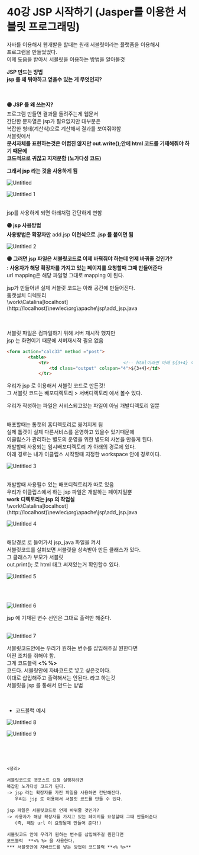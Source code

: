 
# 40강 JSP 시작하기 (Jasper를 이용한 서블릿 프로그래밍)

자바를 이용해서 웹개발을 할때는 원래 서블릿이라는 플랫폼을 이용해서  
프로그램을 만들었었다.  
이제 도움을 받아서 서블릿을 이용하는 방법을 알아볼것  

**JSP 만드는 방법**  
**jsp 를 왜 둬야하고 얻을수 있는 게 무엇인지?**  
<br><br>

**🟣 JSP 를 왜 쓰는지?**  
프로그램 만들면 결과물 돌려주는게 웹문서  
간단한 문자열은  jsp가 필요없지만 대부분은   
복잡한 형태(계산식)으로 계산해서 결과를 보여줘야함  
서블릿에서   
**문서자체를 표현하는것은 어렵진 않지만 out.write();안에 html 코드를 기재해줘야 하기 때문에**  
**코드적으로 귀찮고 지저분함 (노가다성 코드)**  

**그래서 jsp 라는 것을 사용하게 됨**

![Untitled](https://user-images.githubusercontent.com/89206108/166139401-55da7c4b-5877-4ff4-b6ce-8de0430c5f33.png)

![Untitled 1](https://user-images.githubusercontent.com/89206108/166139402-c4ae5981-da6f-4353-8eed-e64600d86e35.png)
<br><br>


jsp를 사용하게 되면 아래처럼 간단하게 변함
<br>


**🟣 jsp 사용방법**  
**사용방법은 확장자만** add.jsp **이런식으로 .jsp 를  붙이면 됨**


![Untitled 2](https://user-images.githubusercontent.com/89206108/166139517-aaa330ca-4eff-4f18-b213-3718f9480071.png)


**🟣 그러면 jsp 파일은 서블릿코드로 이제 바꿔줘야 하는데 언제 바꿔줄 것인가?**  
: **사용자가 해당 확장자를 가지고 있는 페이지를 요청할때 그때 만들어준다**  
 url mapping은 해당 파일명 그대로 mapping 이 된다.  

jsp가 만들어낸 실제 서블릿 코드는 아래 공간에 만들어진다.  
톰캣설치 디렉토리   
\work\Catalina\[localhost](http://localhost)\newlec\org\apache\jsp\add_jsp.java  
<br><br>


서블릿 파일은 컴파일하기 위해 서버 재시작 했지만   
jsp 는 화면이기 때문에 서버재시작 필요 없음  

```html
<form action="calc33" method ="post">
		<table>
			<tr>							<!-- html이라면 아래 ${3+4} 이 그대로 출력되고 jsp는 이결과물을 출력하게 된다. -->
				<td class="output" colspan="4">${3+4}</td>  
			</tr>
```

우리가 jsp 로 이용해서 서블릿 코드로 만든것!  
그 서블릿 코드는 배포디렉토리 > 서버디렉토리 에서 볼수 있다.


우리가 작성하는 파일은
서비스되고있는 파일이 아님 
개발디렉토리 일뿐
<br><br>

배포할때는 톰캣의 홈디렉토리로 옮겨지게 됨  
실제 톰캣이 실제 다른서비스를 운영하고 있을수 있기때문에  
이클립스가 관리하는 별도의 운영을 위한 별도의 사본을 만들게 된다.   
개발할때 사용되는 임시배포디렉토리 가 아래의 경로에 있다.  
아래 경로는 내가 이클립스 시작할때 지정한 workspace 안에 경로이다.   

![Untitled 3](https://user-images.githubusercontent.com/89206108/166139646-33580ef2-a8a5-4e07-9a50-c319e2967af3.png)
<br><br>


개발할때 사용될수 있는 배포디렉토리가 따로 있음  
우리가 이클립스에서 하는 jsp 파일은 개발하는 페이지일뿐  
**work 디렉토리는 jsp 의 작업실**  
   \work\Catalina\[localhost](http://localhost)\newlec\org\apache\jsp\add_jsp.java 


![Untitled 4](https://user-images.githubusercontent.com/89206108/166139686-28cd2ea4-2ee4-470f-9b6e-fca2ed09702b.png)
<br><br>

해당경로 로 들어가서 jsp_java 파일을 켜서    
서블릿코드를 살펴보면 서블릿을 상속받아 만든 클래스가 있다.   
그 클래스가 부모가 서블릿  
out.print(); 로 html 태그 써져있는거 확인할수 있다.  


![Untitled 5](https://user-images.githubusercontent.com/89206108/166139711-bbbcea95-3c79-4ca2-954b-9bd5b0f04beb.png)

<br><br>


![Untitled 6](https://user-images.githubusercontent.com/89206108/166139728-b0577b6b-65d0-4a3b-a6e4-22ab6bdaf059.png)


jsp 에 기재된 변수 선언은 그대로 출력만 해준다.
<br><br>

![Untitled 7](https://user-images.githubusercontent.com/89206108/166139743-0a365fd1-55f3-47e2-9efd-207962de29fb.png)


서블릿코드안에는 우리가 원하는 변수를 삽입해주길 원한다면  
어떤 조치를 취해야 함.   
그게 코드블럭  **<% %>**  
코드다. 서블릿안에 자바코드로 넣고 싶은것이다.  
이대로 삽입해주고 출력해서는 안된다. 라고 하는것  
서블릿을 jsp 를 통해서 만드는 방법  
<br><br>


- 코드블럭 예시

![Untitled 8](https://user-images.githubusercontent.com/89206108/166139786-b4a53ac8-08ea-47cb-bda9-fcd531a24de5.png)

![Untitled 9](https://user-images.githubusercontent.com/89206108/166139790-c734fed4-e447-4343-b101-80fe1b4edda9.png)

<br><br>

```

<정리>

서블릿코드로 겟포스트 요청 실행하려면 
복잡한 노가다성 코드가 된다. 
-> jsp 라는 확장자를 가진 파일을 사용하면 간단해진다.
   우리는 jsp 로 이용해서 서블릿 코드를 만들 수 있다.

jsp 파일은 서블릿코드로 언제 바꿔줄 것인가?
-> 사용자가 해당 확장자를 가지고 있는 페이지를 요청할때 그때 만들어준다
   (즉, 해당 url 이 요청될때 만들어 준다!)

서블릿코드 안에 우리가 원하는 변수를 삽입해주길 원한다면
코드블럭  **<% %> 을 사용한다.
*** 서블릿안에 자바코드를 넣는 방법이 코드블럭 **<% %>** 
```
<br>
